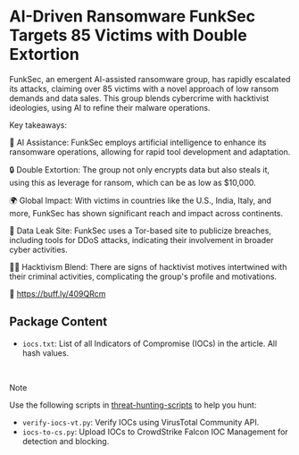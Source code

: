 # AI-Driven Ransomware FunkSec Targets 85 Victims with Double Extortion

FunkSec, an emergent AI-assisted ransomware group, has rapidly escalated its attacks, claiming over 85 victims with a novel approach of low ransom demands and data sales. This group blends cybercrime with hacktivist ideologies, using AI to refine their malware operations.

Key takeaways:

🧠 AI Assistance: FunkSec employs artificial intelligence to enhance its ransomware operations, allowing for rapid tool development and adaptation.

🔒 Double Extortion: The group not only encrypts data but also steals it, using this as leverage for ransom, which can be as low as $10,000.

🌍 Global Impact: With victims in countries like the U.S., India, Italy, and more, FunkSec has shown significant reach and impact across continents.

📂 Data Leak Site: FunkSec uses a Tor-based site to publicize breaches, including tools for DDoS attacks, indicating their involvement in broader cyber activities.

🧑‍💻 Hacktivism Blend: There are signs of hacktivist motives intertwined with their criminal activities, complicating the group's profile and motivations.

🔗 https://buff.ly/409QRcm

## Package Content

- `iocs.txt`: List of all Indicators of Compromise (IOCs) in the article. All hash values.

<br>

> [!NOTE]
> Use the following scripts in [threat-hunting-scripts](../../threat-hunting-scripts/) to help you hunt:
>
> - `verify-iocs-vt.py`: Verify IOCs using VirusTotal Community API.
> - `iocs-to-cs.py`: Upload IOCs to CrowdStrike Falcon IOC Management for detection and blocking.
